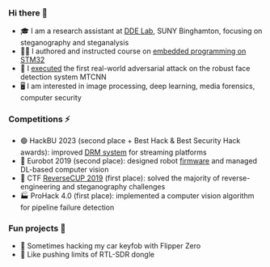 ### Hi there 👋

- 🎓 I am a research assistant at [DDE Lab](https://dde.binghamton.edu/), SUNY Binghamton, focusing on steganography and steganalysis
- 👨‍🏫 I authored and instructed course on [embedded programming on STM32](https://github.com/edosedgar/stm32f0_ARM)
- 👊 I [executed](https://github.com/edosedgar/mtcnnattack) the first real-world adversarial attack on the robust face detection system MTCNN
- 🖥️ I am interested in image processing, deep learning, media forensics, computer security

### Competitions ⚡
- 🟢 HackBU 2023 (second place + Best Hack & Best Security Hack awards): improved [DRM system](https://devpost.com/software/drm-on-steroids) for streaming platforms
- 🤖 Eurobot 2019 (second place): designed robot [firmware](https://github.com/edosedgar/eurobot2019) and managed DL-based computer vision
- 🤙 CTF [ReverseCUP 2019](http://cup19.reverseboom.club/sb.asp) (first place): solved the majority of reverse-engineering and steganography challenges
- 🏭 ProHack 4.0 (first place): implemented a computer vision algorithm for pipeline failure detection

### Fun projects 🧩
- 🐬 Sometimes hacking my car keyfob with Flipper Zero
- 📡 Like pushing limits of RTL-SDR dongle
